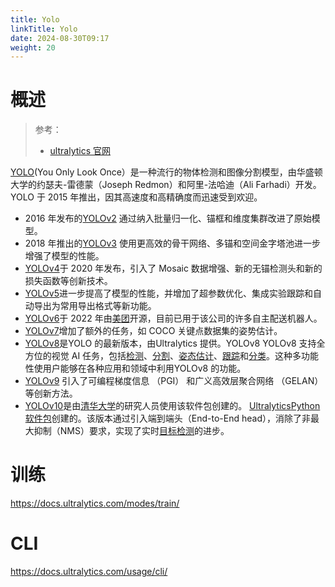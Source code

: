 ```yaml
---
title: Yolo
linkTitle: Yolo
date: 2024-08-30T09:17
weight: 20
---
```


# 概述

> 参考：
>
> - [ultralytics 官网](https://www.ultralytics.com/)

[YOLO](https://arxiv.org/abs/1506.02640)(You Only Look Once）是一种流行的物体检测和图像分割模型，由华盛顿大学的约瑟夫-雷德蒙（Joseph Redmon）和阿里-法哈迪（Ali Farhadi）开发。YOLO 于 2015 年推出，因其高速度和高精确度而迅速受到欢迎。

- 2016 年发布的[YOLOv2](https://arxiv.org/abs/1612.08242) 通过纳入批量归一化、锚框和维度集群改进了原始模型。
- 2018 年推出的[YOLOv3](https://pjreddie.com/media/files/papers/YOLOv3.pdf) 使用更高效的骨干网络、多锚和空间金字塔池进一步增强了模型的性能。
- [YOLOv4](https://arxiv.org/abs/2004.10934)于 2020 年发布，引入了 Mosaic 数据增强、新的无锚检测头和新的损失函数等创新技术。
- [YOLOv5](https://github.com/ultralytics/yolov5)进一步提高了模型的性能，并增加了超参数优化、集成实验跟踪和自动导出为常用导出格式等新功能。
- [YOLOv6](https://github.com/meituan/YOLOv6)于 2022 年由[美团](https://about.meituan.com/)开源，目前已用于该公司的许多自主配送机器人。
- [YOLOv7](https://github.com/WongKinYiu/yolov7)增加了额外的任务，如 COCO 关键点数据集的姿势估计。
- [YOLOv8](https://github.com/ultralytics/ultralytics)是YOLO 的最新版本，由Ultralytics 提供。YOLOv8 YOLOv8 支持全方位的视觉 AI 任务，包括[检测](https://docs.ultralytics.com/tasks/detect/)、[分割](https://docs.ultralytics.com/tasks/segment/)、[姿态估计](https://docs.ultralytics.com/tasks/pose/)、[跟踪](https://docs.ultralytics.com/modes/track/)和[分类](https://docs.ultralytics.com/tasks/classify/)。这种多功能性使用户能够在各种应用和领域中利用YOLOv8 的功能。
- [YOLOv9](https://docs.ultralytics.com/models/yolov9/) 引入了可编程梯度信息 （PGI） 和广义高效层聚合网络 （GELAN） 等创新方法。
- [YOLOv10](https://docs.ultralytics.com/models/yolov10/)是由[清华大学](https://www.tsinghua.edu.cn/en/)的研究人员使用该软件包创建的。 [Ultralytics](https://ultralytics.com/)[Python 软件包](https://pypi.org/project/ultralytics/)创建的。该版本通过引入端到端头（End-to-End head），消除了非最大抑制（NMS）要求，实现了实时[目标检测](https://docs.ultralytics.com/tasks/detect/)的进步。

# 训练

https://docs.ultralytics.com/modes/train/

# CLI

https://docs.ultralytics.com/usage/cli/